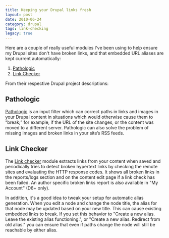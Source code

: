 ```yaml
---
title: Keeping your Drupal links fresh
layout: post
date: 2010-06-24
category: drupal
tags: link-checking
legacy: true
---
```


Here are a couple of really useful modules I've been using to help ensure my Drupal sites don't have broken links, and that embedded URL aliases are kept current automatically: <!--more--> 

1. [Pathologic](http://drupal.org/project/pathologic)
2. [Link Checker](http://drupal.org/project/linkchecker)

From their respective Drupal project descriptions:

## Pathologic

[Pathologic](http://drupal.org/project/pathologic) is an input filter which can correct paths in links and images in your Drupal content in situations which would otherwise cause them to “break;” for example, if the URL of the site changes, or the content was moved to a different server. Pathologic can also solve the problem of missing images and broken links in your site’s RSS feeds.

## Link Checker

The [Link checker](http://drupal.org/project/linkchecker) module extracts links from your content when saved and periodically tries to detect broken hypertext links by checking the remote sites and evaluating the HTTP response codes. It shows all broken links in the reports/logs section and on the content edit page if a link check has been failed. An author specific broken links report is also available in "My Account" (D6+ only).

In addition, it's a good idea to tweak your setup for automatic alias generation. When you edit a node and change the node title, the alias for that node may be updated based on your new title. This can cause existing embedded links to break. If you set this behavior to "Create a new alias. Leave the existing alias functioning.", or "Create a new alias. Redirect from old alias." you can ensure that even if paths change the node will still be reachable by either alias.